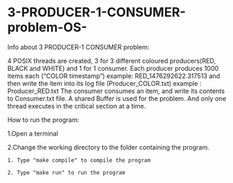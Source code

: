 # 3-PRODUCER-1-CONSUMER-problem-OS-

Info about 3 PRODUCER-1 CONSUMER problem:

4 POSIX threads are created, 3 for 3 different coloured producers(RED, BLACK and WHITE) and 1 for 1 consumer.
Each producer produces 1000 items each (“COLOR timestamp”) example: RED_1476292622.317513 and then write the
item into its log file (Producer_COLOR.txt) example : Producer_RED.txt
The consumer consumes an item, and write its contents to Consumer.txt file. 
A shared Buffer is used for the problem. And only one thread executes in the critical section at a time.


How to run the program:

1.Open a terminal

2.Change the working directory to the folder containing the program.

	1. Type "make compile" to compile the program
	
	2. Type "make run" to run the program
	
